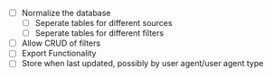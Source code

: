 - [ ] Normalize the database
  - [ ] Seperate tables for different sources
  - [ ] Seperate tables for different filters
- [ ] Allow CRUD of filters
- [ ] Export Functionality
- [ ] Store when last updated, possibly by user agent/user agent type
